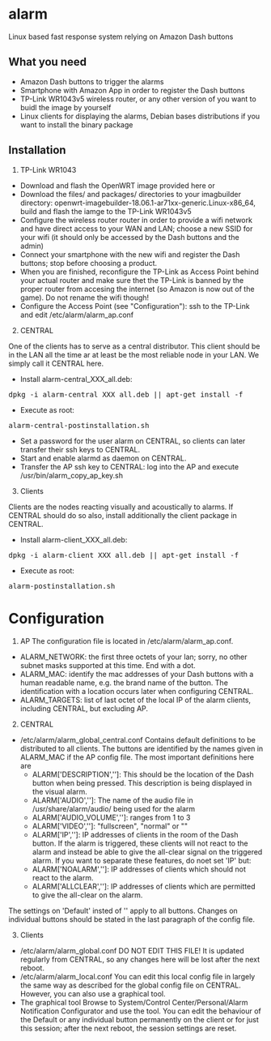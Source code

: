 # alarm
Linux based fast response system relying on Amazon Dash buttons

What you need
-------------
- Amazon Dash buttons to trigger the alarms
- Smartphone with Amazon App in order to register the Dash buttons
- TP-Link WR1043v5 wireless router, or any other version of you want to buidl the image by yourself
- Linux clients for displaying the alarms, Debian bases distributions if you want to install the binary package

Installation
------------
1. TP-Link WR1043

- Download and flash the OpenWRT image provided here or 
- Download the files/ and packages/ directories to your imagbuilder directory: openwrt-imagebuilder-18.06.1-ar71xx-generic.Linux-x86_64, build and flash the iamge to the TP-Link WR1043v5
- Configure the wireless router router in order to provide a wifi network and have direct access to your WAN and LAN; choose a new SSID for your wifi (it should only be accessed by the Dash buttons and the admin)
- Connect your smartphone with the new wifi and register the Dash buttons; stop before choosing a product. 
- When you are finished, reconfigure the TP-Link as Access Point behind your actual router and make sure thet the TP-Link is banned by the proper router from accesing the internet (so Amazon is now out of the game). Do not rename the wifi though!
- Configure the Access Point (see "Configuration"): ssh to the TP-Link and edit /etc/alarm/alarm_ap.conf

2. CENTRAL

One of the clients has to serve as a central distributor. This client should be in the LAN all the time ar at least be the most reliable node in your LAN. We simply call it CENTRAL here.
- Install alarm-central_XXX_all.deb:
<pre>dpkg -i alarm-central_XXX_all.deb || apt-get install -f</pre>
- Execute as root:
<pre>alarm-central-postinstallation.sh</pre>
- Set a password for the user alarm on CENTRAL, so clients can later transfer their ssh keys to CENTRAL.
- Start and enable alarmd as daemon on CENTRAL.
- Transfer the AP ssh key to CENTRAL: log into the AP and execute /usr/bin/alarm_copy_ap_key.sh

3. Clients

Clients are the nodes reacting visually and acoustically to alarms. If CENTRAL should do so also, install additionally the client package in CENTRAL.
- Install alarm-client_XXX_all.deb:
<pre>dpkg -i alarm-client_XXX_all.deb || apt-get install -f</pre>
- Execute as root:
<pre>alarm-postinstallation.sh</pre>

Configuration
=============

1. AP
The configuration file is located in /etc/alarm/alarm_ap.conf. 
* ALARM_NETWORK: the first three octets of your lan; sorry, no other subnet masks supported at this time. End with a dot.
* ALARM_MAC: identify the mac addresses of your Dash buttons with a human readable name, e.g. the brand name of the button. The identification with a location occurs later when configuring CENTRAL.
* ALARM_TARGETS: list of last octet of the local IP of the alarm clients, including CENTRAL, but excluding AP.

2. CENTRAL
- /etc/alarm/alarm_global_central.conf
Contains default definitions to be distributed to all clients. The buttons are identified by the names given in ALARM_MAC if
the AP config file. The most important definitions here are
    - ALARM['DESCRIPTION','<buttonname>']: This should be the location of the Dash button when being pressed. This description is being displayed in the visual alarm.
    - ALARM['AUDIO','<buttonname>']: The name of the audio file in /usr/share/alarm/audio/ being used for the alarm
    - ALARM['AUDIO_VOLUME','<buttonname>']: ranges from 1 to 3
    - ALARM['VIDEO','<buttonname>']: "fullscreen", "normal" or "" 
    - ALARM['IP','<buttonname>']: IP addresses of clients in the room of the Dash button. If the alarm is triggered, these clients will not react to the alarm and instead be able to give the all-clear signal on the triggered alarm. If you want to separate these features, do noet set 'IP' but:
    - ALARM['NOALARM','<buttonname>']: IP addresses of clients which should not react to the alarm.
    - ALARM['ALLCLEAR','<buttonname>']: IP addresses of clients which are permitted to give the all-clear on the alarm.

The settings on 'Default' insted of '<buttonname>' apply to all buttons. Changes on individual buttons should be stated in the last paragraph of the config file.
  
 3. Clients
 - /etc/alarm/alarm_global.conf
 DO NOT EDIT THIS FILE! It is updated regularly from CENTRAL, so any changes here will be lost after the next reboot.
 - /etc/alarm/alarm_local.conf
You can edit this local config file in largely the same way as described for the global config file on CENTRAL. However, you can also use a graphical tool.
 - The graphical tool
Browse to System/Control Center/Personal/Alarm Notification Configurator and use the tool. You can edit the behaviour of the Default or any individual button permanently on the client or for just this session; after the next reboot, the session settings are reset.
